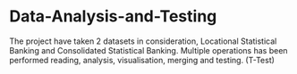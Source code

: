 # Data-Analysis-and-Testing
The project have taken 2 datasets in consideration, Locational Statistical Banking and Consolidated Statistical Banking. Multiple operations has been performed reading, analysis, visualisation, merging and testing. (T-Test)
